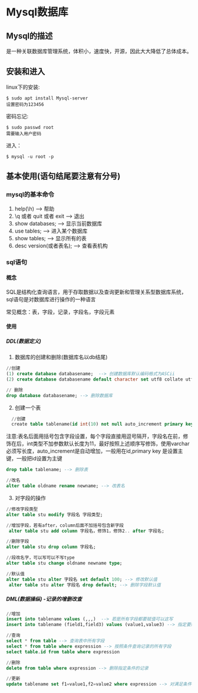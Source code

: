 # Mysql数据库

## Mysql的描述

是一种关联数据库管理系统，体积小，速度快，开源，因此大大降低了总体成本。

## 安装和进入

linux下的安装:

```shell
$ sudo apt install Mysql-server
设置密码为123456
```

密码忘记:

```shell
$ sudo passwd root
需要输入用户密码
```

进入：

```shell
$ mysql -u root -p
```

## 基本使用(语句结尾要注意有分号)

### mysql的基本命令

1. help(\h) --> 帮助
2. \q 或者 quit 或者 exit --> 退出
3. show databases; --> 显示当前数据库
4. use tables; --> 进入某个数据库
5. show tables; --> 显示所有的表
6. desc version(或者表名); --> 查看表机构

### sql语句

#### 概念

SQL是结构化查询语言，用于存取数据以及查询更新和管理关系型数据库系统，sql语句是对数据库进行操作的一种语言

常见概念：表，字段，记录，字段名，字段元素

#### 使用

##### DDL(数据定义)

1. 数据库的创建和删除(数据库名以db结尾)

```sql
//创建 
(1) create database databasename;  --> 创建数据库默认编码格式为ASCii
(2) create database databasename default character set utf8 collate utf8_general_ci; --> 编码格式为utf8

// 删除
drop database databasename; --> 删除数据库
```

2. 创建一个表

```sql
  //创建
  create table tablename(id int(10) not null auto_increment primary key, name varchar(64) not null,age int, score float default 0.0); --> 创建表
```
注意:表名后面用括号包含字段设置，每个字段直接用逗号隔开，字段名在前，修饰在后，int类型不加参数默认长度为11，最好按照上述顺序写修饰，使用varchar必须写长度，auto_increment是自动增加，一般用在id,primary key 是设置主键，一般把id设置为主键

```sql
drop table tablename; --> 删除表
```

```sql
//改名
alter table oldname rename newname; --> 改表名
```
3. 对字段的操作

```sql
//修改字段类型
alter table stu modify 字段名 字段类型; 
```

```sql
//增加字段，若有after，column后面不加括号包含新字段
 alter table stu add column 字段名，修饰1，修饰2.. after 字段名;
```
```sql
//删除字段
alter table stu drop column 字段名;
```

```sql
//段改名字，可以写可以不写type
alter table stu change oldname newname type;
```

```sql
//默认值
alter table stu alter 字段名 set default 100; --> 修改默认值
 alter table stu alter 字段名 drop default; --> 删除字段默认值
```
##### DML(数据操纵) -记录的增删改查

```sql
//增加
insert into tablename values (,,,)  --> 若是所有字段都要赋值可以这写
insert into tablename (field1,field3) values (value1,value3) --> 指定要赋值的字段
```
```sql
//查询
select * from table --> 查询表中所有字段
select * from table where expression --> 按照条件查询记录的所有字段
select table.id from table where expression
```

```sql
//删除
delete from table where expression --> 删除指定条件的记录
```

```sql
//更新
update tablename set f1=value1,f2=value2 where expression --> 对满足条件的记录的对应字段值进行更改
```
